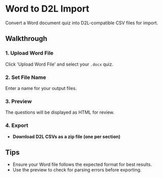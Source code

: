 # Word to D2L Import

Convert a Word document quiz into D2L-compatible CSV files for import.

## Walkthrough

### 1. Upload Word File
Click 'Upload Word File' and select your `.docx` quiz.

### 2. Set File Name
Enter a name for your output files.

### 3. Preview
The questions will be displayed as HTML for review.

### 4. Export
- **Download D2L CSVs as a zip file (one per section)**

## Tips
- Ensure your Word file follows the expected format for best results.
- Use the preview to check for parsing errors before exporting.

